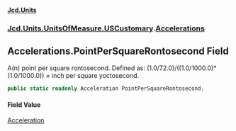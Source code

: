 #### [Jcd.Units](index.md 'index')
### [Jcd.Units.UnitsOfMeasure.USCustomary](Jcd.Units.UnitsOfMeasure.USCustomary.md 'Jcd.Units.UnitsOfMeasure.USCustomary').[Accelerations](Accelerations.md 'Jcd.Units.UnitsOfMeasure.USCustomary.Accelerations')

## Accelerations.PointPerSquareRontosecond Field

A(n) point per square rontosecond. Defined as: (1.0/72.0)/((1.0/1000.0)*(1.0/1000.0)) × inch per square yoctosecond.

```csharp
public static readonly Acceleration PointPerSquareRontosecond;
```

#### Field Value
[Acceleration](Acceleration.md 'Jcd.Units.UnitTypes.Acceleration')